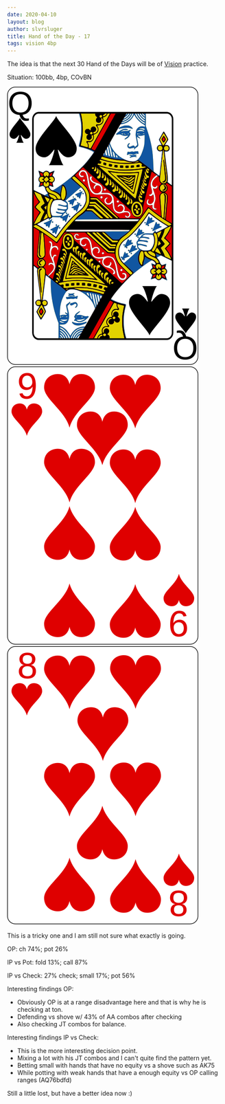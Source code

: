 ```yaml
---
date: 2020-04-10
layout: blog
author: slvrsluger
title: Hand of the Day - 17
tags: vision 4bp
---
```


The idea is that the next 30 Hand of the Days will be of [Vision](https://www.runitonce.com/vision/) practice.

Situation: 100bb, 4bp, COvBN

![card-image](/assets/cards/QS.svg#5cards)
![card-image](/assets/cards/9H.svg#5cards)
![card-image](/assets/cards/8H.svg#5cards)

This is a tricky one and I am still not sure what exactly is going.

OP: ch 74%; pot 26%

IP vs Pot: fold 13%; call 87%

IP vs Check: 27% check; small 17%; pot 56%

Interesting findings OP:

- Obviously OP is at a range disadvantage here and that is why he is checking at ton.
- Defending vs shove w/ 43% of AA combos after checking
- Also checking JT combos for balance.

Interesting findings IP vs Check:

- This is the more interesting decision point.
- Mixing a lot with his JT combos and I can't quite find the pattern yet.
- Betting small with hands that have no equity vs a shove such as AK75
- While potting with weak hands that have a enough equity vs OP calling ranges (AQ76bdfd)

Still a little lost, but have a better idea now :)

